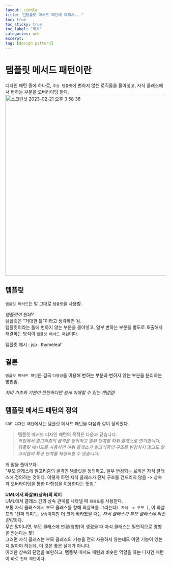 ```yaml
---
layout: single
title: "📘템플릿 메서드 패턴에 대해서..."
toc: true
toc_sticky: true
toc_label: "목차"
categories: web
excerpt:
tag: [design pattern]
---
```


# 템플릿 메서드 패턴이란
디자인 패턴 중에 하나로, `추상 템플릿`에 변하지 않는 로직들을 몰아넣고, 자식 클래스에서 변하는 부분을 오버라이딩 한다.  
<img width="565" alt="스크린샷 2023-02-21 오후 3 58 38" src="https://user-images.githubusercontent.com/104587537/220270582-4c7d6aa7-67fd-47e8-bd59-e66f86f32450.png">  


## 템플릿
`템플릿 메서드`는 말 그대로 `템플릿`을 사용함.  

*템플릿이 뭔데?*  
템플릿은 "거대한 틀"이라고 생각하면 됨.  
템플릿이라는 틀에 변하지 않는 부분을 몰아넣고, 일부 변하는 부분을 별도로 호출해서 해결하는 방식이 `템플릿 메서드 패턴`이다.  

템플릿 예시
: jsp
: thymeleaf

## 결론
`템플릿 메서드 패턴`은 결국 `다형성`을 이용해 변하는 부분과 변하지 않는 부분을 분리하는 방법임.  

*자바 기초와 기본이 탄탄하다면 쉽게 이해할 수 있는 개념임!*

## 템플릿 메서드 패턴의 정의
`GOF 디자인 패턴`에서는 템플릿 메서드 패턴을 다음과 같이 정의했다.  
> 템플릿 메서드 디자인 패턴의 목적은 다음과 같습니다.  
> *작업에서 알고리즘의 골격을 정의하고 일부 단계를 하위 클래스로 연기합니다. 템플릿 메서드를 사용하면 하위 클래스가 알고리즘의 구조를 변경하지 않고도 알고리즘의 특정 단계를 재정의할 수 있습니다.*  

위 말을 풀어보자.  
"부모 클래스에 알고리즘의 골격인 템플릿을 정의하고, 일부 변경되는 로직은 자식 클래스에 정의하는 것이다. 이렇게 하면 자식 클래스가 전체 구조를 건드리지 않음 -> 상속과 오버라이딩을 통한 다형성을 이용한다는 뜻임."  

**UML에서 화살표(상속)의 의미**  
UML에서 클래스 간의 상속 관계를 나타낼 때 `화살표`를 사용한다.  
보통 자식 클래스에서 부모 클래스를 향해 화살표를 그리는데`( 자식 -> 부모 )`, 이 화살표의 '진짜 의미'는 `상속`이지만 더 크게 바라봤을 때는 *자식 클래스가 부모 클래스에 의존한다*이다.  
무슨 말이냐면, 부모 클래스에 변경(영향)이 생겼을 때 자식 클래스는 필연적으로 영향을 받는다는 뜻!  
그러면 자식 클래스는 부모 클래스의 기능을 전혀 사용하지 않는데도 어떤 기능이 있는지 알아야 하는데, 이 것은 좋은 설계가 아니다.  
이러한 상속의 단점을 보완하고, 템플릿 매서드 패턴과 비슷한 역할을 하는 디자인 패턴이 바로 `전략 패턴`이다.  